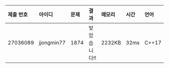 |제출 번호|아이디|문제|결과|메모리|시간|언어|코드길이|
|:---|:---|:---|:---|:---|:---|:---|:---|
|27036089|jjongmin77|1874|맞았습니다!!|2232KB|32ms|C++17|958B|
